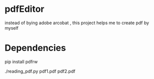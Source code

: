 # pdfEditor
instead of bying adobe arcobat , this project helps me to create pdf by myself
# Dependencies
pip install pdfrw

./reading_pdf.py  pdf1.pdf pdf2.pdf
